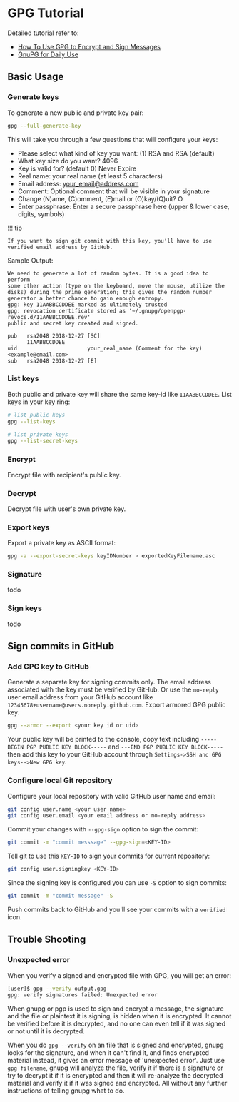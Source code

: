 # GPG Tutorial

Detailed tutorial refer to:

- [How To Use GPG to Encrypt and Sign Messages](https://www.digitalocean.com/community/tutorials/how-to-use-gpg-to-encrypt-and-sign-messages)
- [GnuPG for Daily Use](http://moser-isi.ethz.ch/gpg.html)

## Basic Usage

### Generate keys

To generate a new public and private key pair:

```bash
gpg --full-generate-key
```

This will take you through a few questions that will configure your keys:

- Please select what kind of key you want: (1) RSA and RSA (default)
- What key size do you want? 4096
- Key is valid for? (default 0) Never Expire
- Real name: your real name (at least 5 characters)
- Email address: your_email@address.com
- Comment: Optional comment that will be visible in your signature
- Change (N)ame, (C)omment, (E)mail or (O)kay/(Q)uit? O
- Enter passphrase: Enter a secure passphrase here (upper & lower case, digits, symbols)

!!! tip

    If you want to sign git commit with this key, you'll have to use verified email address by GitHub.

Sample Output:

```text
We need to generate a lot of random bytes. It is a good idea to perform
some other action (type on the keyboard, move the mouse, utilize the
disks) during the prime generation; this gives the random number
generator a better chance to gain enough entropy.
gpg: key 11AABBCCDDEE marked as ultimately trusted
gpg: revocation certificate stored as '~/.gnupg/openpgp-revocs.d/11AABBCCDDEE.rev'
public and secret key created and signed.

pub   rsa2048 2018-12-27 [SC]
      11AABBCCDDEE
uid                      your_real_name (Comment for the key) <example@email.com>
sub   rsa2048 2018-12-27 [E]

```

### List keys

Both public and private key will share the same key-id like `11AABBCCDDEE`. List keys in your key ring:

```bash
# list public keys
gpg --list-keys

# list private keys
gpg --list-secret-keys
```

### Encrypt

Encrypt file with recipient's public key.

### Decrypt

Decrypt file with user's own private key.

### Export keys

Export a private key as ASCII format:

```bash
gpg -a --export-secret-keys keyIDNumber > exportedKeyFilename.asc
```

### Signature

todo

### Sign keys

todo

## Sign commits in GitHub

### Add GPG key to GitHub

Generate a separate key for signing commits only. The email address associated with the key must be verified by GitHub. Or use the `no-reply` user email address from your GitHub account like `12345678+username@users.noreply.github.com`. Export armored GPG public key:

```bash
gpg --armor --export <your key id or uid>
```

Your public key will be printed to the console, copy text including `-----BEGIN PGP PUBLIC KEY BLOCK-----` and `---END PGP PUBLIC KEY BLOCK-----` then add this key to your GitHub account through `Settings->SSH and GPG keys-->New GPG key`.

### Configure local Git repository

Configure your local repository with valid GitHub user name and email:

```bash
git config user.name <your user name>
git config user.email <your email address or no-reply address>
```

Commit your changes with `--gpg-sign` option to sign the commit:

```bash
git commit -m "commit messsage" --gpg-sign=<KEY-ID>
```

Tell git to use this `KEY-ID` to sign your commits for current repository:

```bash
git config user.signingkey <KEY-ID>
```

Since the signing key is configured you can use `-S` option to sign commits:

```bash
git commit -m "commit message" -S
```

Push commits back to GitHub and you'll see your commits with a `verified` icon.

## Trouble Shooting

### Unexpected error

When you verify a signed and encrypted file with GPG, you will get an error:

```bash
[user]$ gpg --verify output.gpg
gpg: verify signatures failed: Unexpected error
```

When gnupg or pgp is used to sign and encrypt a message, the signature and the file or plaintext it is signing, is hidden when it is encrypted. It cannot be verified before it is decrypted, and no one can even tell if it was signed or not until it is decrypted.

When you do `gpg --verify` on an file that is signed and encrypted, gnupg looks for the signature, and when it can't find it, and finds encrypted material instead, it gives an error message of 'unexpected error'. Just use `gpg filename`, gnupg will analyze the file,
verify it if there is a signature or try to decrypt it if it is encrypted and then it will re-analyze the decrypted material and verify it if it was signed and encrypted. All without any further instructions of telling gnupg what to do.